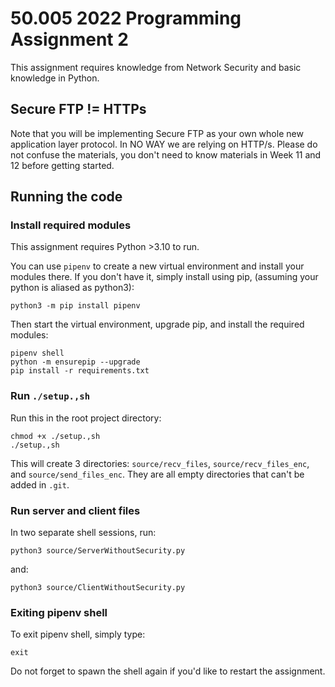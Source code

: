 # 50.005 2022 Programming Assignment 2

This assignment requires knowledge from Network Security and basic knowledge in Python.

## Secure FTP != HTTPs

Note that you will be implementing Secure FTP as your own whole new application layer protocol. In NO WAY we are relying on HTTP/s. Please do not confuse the materials, you don't need to know materials in Week 11 and 12 before getting started.

## Running the code

### Install required modules

This assignment requires Python >3.10 to run.

You can use `pipenv` to create a new virtual environment and install your modules there. If you don't have it, simply install using pip, (assuming your python is aliased as python3):

```
python3 -m pip install pipenv
```

Then start the virtual environment, upgrade pip, and install the required modules:

```
pipenv shell
python -m ensurepip --upgrade
pip install -r requirements.txt
```

### Run `./setup.,sh`

Run this in the root project directory:

```
chmod +x ./setup.,sh
./setup.,sh
```

This will create 3 directories: `source/recv_files`, `source/recv_files_enc`, and `source/send_files_enc`. They are all empty directories that can't be added in `.git`.

### Run server and client files

In two separate shell sessions, run:

```
python3 source/ServerWithoutSecurity.py
```

and:

```
python3 source/ClientWithoutSecurity.py
```

### Exiting pipenv shell

To exit pipenv shell, simply type:

```
exit
```

Do not forget to spawn the shell again if you'd like to restart the assignment.
